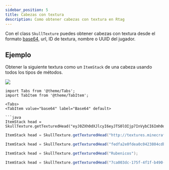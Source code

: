 ```yaml
---
sidebar_position: 5
title: Cabezas con textura
description: Como obtener cabezas con textura en Rtag
---
```


Con el class `SkullTexture` puedes obtener cabezas con textura desde el formato [base64](https://en.wikipedia.org/wiki/Base64), url, ID de textura, nombre o UUID del jugador.

## Ejemplo

Obtener la siguiente textura como un `ItemStack` de una cabeza usando todos los tipos de métodos.

![](http://textures.minecraft.net/texture/fedfa2e0fdea0c0423804cdb5b62ad05a6e914c046c4a3b7e355bf81269125fd)

```mdx-code-block
import Tabs from '@theme/Tabs';
import TabItem from '@theme/TabItem';

<Tabs>
<TabItem value="base64" label="Base64" default>

```java
ItemStack head = SkullTexture.getTexturedHead("eyJ0ZXh0dXJlcyI6eyJTS0lOIjp7InVybCI6Imh0dHA6Ly90ZXh0dXJlcy5taW5lY3JhZnQubmV0L3RleHR1cmUvZmVkZmEyZTBmZGVhMGMwNDIzODA0Y2RiNWI2MmFkMDVhNmU5MTRjMDQ2YzRhM2I3ZTM1NWJmODEyNjkxMjVmZCJ9fQ==");
```

</TabItem>
<TabItem value="url" label="URL">

```java
ItemStack head = SkullTexture.getTexturedHead("http://textures.minecraft.net/texture/fedfa2e0fdea0c0423804cdb5b62ad05a6e914c046c4a3b7e355bf81269125fd");
```

</TabItem>
<TabItem value="texture" label="ID de textura">

```java
ItemStack head = SkullTexture.getTexturedHead("fedfa2e0fdea0c0423804cdb5b62ad05a6e914c046c4a3b7e355bf81269125fd");
```

</TabItem>
<TabItem value="name" label="Nombre">

```java
ItemStack head = SkullTexture.getTexturedHead("Rubenicos");
```

</TabItem>
<TabItem value="uuid" label="UUID">

```java
ItemStack head = SkullTexture.getTexturedHead("7ca003dc-175f-4f1f-b490-5651045311ad");
```

</TabItem>
</Tabs>